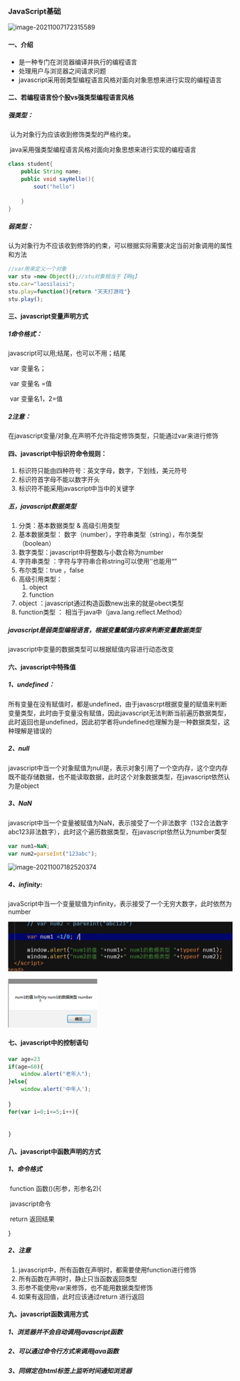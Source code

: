 ### JavaScript基础

![image-20211007172315589](C:\Users\xfff\AppData\Roaming\Typora\typora-user-images\image-20211007172315589.png)



#### 一、介绍

- 是一种专门在浏览器编译并执行的编程语言
- 处理用户与浏览器之间请求问题
- javascript采用弱类型编程语言风格对面向对象思想来进行实现的编程语言

#### 二、若编程语言份个股vs强类型编程语言风格

##### 强类型：

​	认为对象行为应该收到修饰类型的严格约束。

​	java采用强类型编程语言风格对面向对象思想来进行实现的编程语言

```java
class student{
	public String name;
	public void sayHello(){
		sout("hello")
	
	}
}

```

##### 弱类型：

​	认为对象行为不应该收到修饰的约束，可以根据实际需要决定当前对象调用的属性和方法

```javascript
//var用来定义一个对象
var stu =new Object();//stu对象相当于【啊q】
stu.car="laosilaisi";
stu.play=function(){return "天天打游戏"}
stu.play();
```

#### 三、javascript变量声明方式

##### 1命令格式：

javascript可以用;结尾，也可以不用；结尾

​	var 变量名；

​	var 变量名 =值

​	var 变量名1，2=值

##### 2注意：

​	在javascript变量/对象,在声明不允许指定修饰类型，只能通过var来进行修饰

#### 四、javascript中标识符命令规则：

1. 标识符只能由四种符号：英文字母，数字，下划线，美元符号
2. 标识符首字母不能以数字开头
3. 标识符不能采用javascript中当中的关键字

##### 五，javascript数据类型

1. 分类：基本数据类型  & 高级引用类型
2. 基本数据类型： 数字（number），字符串类型（string），布尔类型（boolean）
3. 数字类型：javascript中将整数与小数合称为number
4. 字符串类型 ：字符与字符串合称string可以使用‘’也能用“”
5. 布尔类型：true ，false
6. 高级引用类型：
   1. object
   2. function
7. object ：javascript通过构造函数new出来的就是obect类型
8. function类型 ： 相当于java中（java.lang.reflect.Method）

##### javascript是弱类型编程语言，根据变量赋值内容来判断变量数据类型

javascript中变量的数据类型可以根据赋值内容进行动态改变

#### 六、javascript中特殊值

##### 1、undefined：

所有变量在没有赋值时，都是undefined，由于javascrpt根据变量的赋值来判断变量类型，此时由于变量没有赋值，因此javascript无法判断当前遍历数据类型，此时返回也是undefined，因此初学者将undefined也理解为是一种数据类型，这种理解是错误的

##### 2、null

​	javascript中当一个对象赋值为null是，表示对象引用了一个空内存，这个空内存既不能存储数据，也不能读取数据，此时这个对象数据类型，在javascript依然认为是object

##### 3、NaN 

​	javascript中当一个变量被赋值为NaN，表示接受了一个非法数字（132合法数字 abc123非法数字），此时这个遍历数据类型，在javascript依然认为number类型

```javascript
var num1=NaN;
var num2=parseInt("123abc");
```

![image-20211007182520374](C:\Users\xfff\AppData\Roaming\Typora\typora-user-images\image-20211007182520374.png)

##### 4、infinity:

​	javaScript中当一个变量赋值为infinity，表示接受了一个无穷大数字，此时依然为number

![image-20211007182725820](img/image-20211007182725820.png)

![image-20211007182738289](img/image-20211007182738289.png)

#### 七、javascript中的控制语句

```javascript
var age=23
if(age=60){
	window.alert("老年人");
}else{
	window.alert('中年人');

}
for(var i=0;i<=5;i++){
    
    
}
```

#### 八、javascript中函数声明的方式

##### 1、命令格式

​	function 函数()(形参，形参名2){

​	javascript命令

​	return 返回结果

}

##### 2、注意

1. javascript中，所有函数在声明时，都需要使用function进行修饰
2. 所有函数在声明时，静止只当函数返回类型
3. 形参不能使用var来修饰，也不能用数据类型修饰
4. 如果有返回值，此时应该通过return 进行返回

#### 九、javascript函数调用方式

##### 1、浏览器并不会自动调用javascript函数

##### 2、可以通过命令行方式来调用java函数

##### 3、同绑定在html标签上监听时间通知浏览器

























